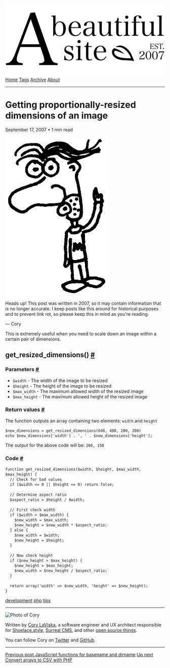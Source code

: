 <a href="../../index.html" class="header-link"><img src="../../images/logos/wordmark.svg" alt="A Beautiful Site" class="wordmark" /></a> <a href="../../index.html" class="nav-item">Home</a> <a href="../../tags/index.html" class="nav-item">Tags</a> <a href="../index.html" class="nav-item">Archive</a> <a href="../../about/index.html" class="nav-item">About</a>

------------------------------------------------------------------------

Getting proportionally-resized dimensions of an image
=====================================================

September 17, 2007 • 1 min read

![A drawing of a cartoon man pointing upwards](../../images/artwork/pointer.gif)

Heads up! This post was written in 2007, so it may contain information that is no longer accurate. I keep posts like this around for historical purposes and to prevent link rot, so please keep this in mind as you're reading.

— Cory

This is extremely useful when you need to scale down an image within a certain pair of dimensions.

get\_resized\_dimensions() <a href="#get_resized_dimensions()" class="direct-link">#</a>
----------------------------------------------------------------------------------------

### Parameters <a href="#parameters" class="direct-link">#</a>

-   `$width` - The width of the image to be resized
-   `$height` - The height of the image to be resized
-   `$max_width` - The maximum allowed width of the resized image
-   `$max_height` - The maximum allowed height of the resized image

### Return values <a href="#return-values" class="direct-link">#</a>

The function outputs an array containing two elements: `width` and `height`

    $new_dimensions = get_resized_dimensions(640, 480, 200, 200)
    echo $new_dimensions['width'] . ', ' . $new_dimensions['height'];

The output for the above code will be: `200, 150`

### Code <a href="#code" class="direct-link">#</a>

    function get_resized_dimensions($width, $height, $max_width, $max_height) {
      // Check for bad values
      if ($width <= 0 || $height <= 0) return false;

      // Determine aspect ratio
      $aspect_ratio = $height / $width;

      // First check width
      if ($width > $max_width) {
        $new_width = $max_width;
        $new_height = $new_width * $aspect_ratio;
      } else {
        $new_width = $width;
        $new_height = $height;
      }

      // Now check height
      if ($new_height > $max_height) {
        $new_height = $max_height;
        $new_width = $new_height / $aspect_ratio;
      }

      return array('width' => $new_width, 'height' => $new_height);
    }

<a href="../../tags/development/index.html" class="post-tag">development</a> <a href="../../tags/php/index.html" class="post-tag">php</a> <a href="../../tags/tips/index.html" class="post-tag">tips</a>

------------------------------------------------------------------------

<img src="http://0.gravatar.com/avatar/bf1b3b95fd5b096a3592247c29667b33?s=512" alt="Photo of Cory" class="avatar avatar-small" />

Written by [Cory LaViska](../../index-4.html), a software engineer and UX architect responsible for [Shoelace.style](https://shoelace.style/), [Surreal CMS](https://www.surrealcms.com/), and other [open source things](https://github.com/claviska).

You can follow Cory on [Twitter](https://twitter.com/claviska) and [GitHub](https://github.com/claviska).

------------------------------------------------------------------------

<a href="../javascript-functions-for-basename-and-dirname/index.html" class="post-nav-previous"><span class="small">Previous post</span> JavaScript functions for basename and dirname</a> <a href="../convert-arrays-to-csv-with-php/index.html" class="post-nav-next"><span class="small">Up next</span> Convert arrays to CSV with PHP</a>
